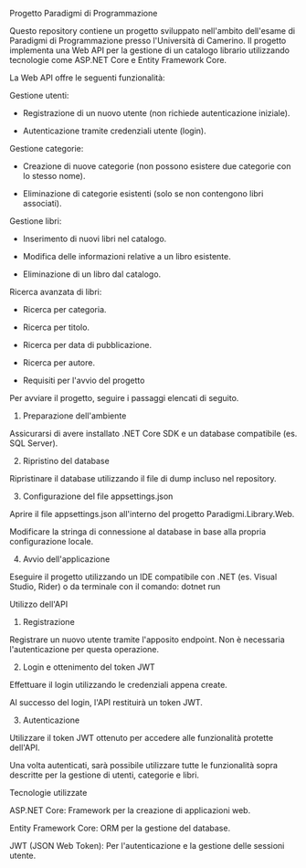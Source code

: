 Progetto Paradigmi di Programmazione

Questo repository contiene un progetto sviluppato nell'ambito dell'esame di Paradigmi di Programmazione presso l'Università di Camerino. Il progetto implementa una Web API per la gestione di un catalogo librario utilizzando tecnologie come ASP.NET Core e Entity Framework Core.

La Web API offre le seguenti funzionalità:

Gestione utenti:

- Registrazione di un nuovo utente (non richiede autenticazione iniziale).

- Autenticazione tramite credenziali utente (login).

Gestione categorie:

- Creazione di nuove categorie (non possono esistere due categorie con lo stesso nome).

- Eliminazione di categorie esistenti (solo se non contengono libri associati).

Gestione libri:

- Inserimento di nuovi libri nel catalogo.

- Modifica delle informazioni relative a un libro esistente.

- Eliminazione di un libro dal catalogo.

Ricerca avanzata di libri:

- Ricerca per categoria.

- Ricerca per titolo.

- Ricerca per data di pubblicazione.

- Ricerca per autore.

- Requisiti per l'avvio del progetto

Per avviare il progetto, seguire i passaggi elencati di seguito.

1. Preparazione dell'ambiente

Assicurarsi di avere installato .NET Core SDK e un database compatibile (es. SQL Server).

2. Ripristino del database

Ripristinare il database utilizzando il file di dump incluso nel repository.

3. Configurazione del file appsettings.json

Aprire il file appsettings.json all'interno del progetto Paradigmi.Library.Web.

Modificare la stringa di connessione al database in base alla propria configurazione locale.

4. Avvio dell'applicazione

Eseguire il progetto utilizzando un IDE compatibile con .NET (es. Visual Studio, Rider) o da terminale con il comando:
dotnet run

Utilizzo dell'API

1. Registrazione

Registrare un nuovo utente tramite l'apposito endpoint. Non è necessaria l'autenticazione per questa operazione.

2. Login e ottenimento del token JWT

Effettuare il login utilizzando le credenziali appena create.

Al successo del login, l'API restituirà un token JWT.

3. Autenticazione

Utilizzare il token JWT ottenuto per accedere alle funzionalità protette dell'API.

Una volta autenticati, sarà possibile utilizzare tutte le funzionalità sopra descritte per la gestione di utenti, categorie e libri.

Tecnologie utilizzate

ASP.NET Core: Framework per la creazione di applicazioni web.

Entity Framework Core: ORM per la gestione del database.

JWT (JSON Web Token): Per l'autenticazione e la gestione delle sessioni utente.
